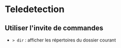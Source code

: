 # Teledetection

## Utiliser l'invite de commandes

- `> dir` : afficher les répertoires du dossier courant

